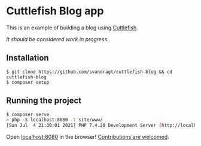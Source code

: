 # Cuttlefish Blog app

This is an example of building a blog using [Cuttlefish](https://github.com/svandragt/cuttlefish).

_It should be considered work in progress._

## Installation

```
$ git clone https://github.com/svandragt/cuttlefish-blog && cd cuttlefish-blog
$ composer setup
```

## Running the project

```bash
$ composer serve
> php -S localhost:8080 -t site/www/
[Sun Jul  4 21:30:01 2021] PHP 7.4.20 Development Server (http://localhost:8080) started
```

Open [localhost:8080](http://localhost:8080) in the browser!
[Contributions are welcomed](https://github.com/svandragt/cuttlefish/issues).
